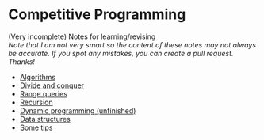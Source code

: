 # Competitive Programming
(Very incomplete) Notes for learning/revising  
*Note that I am not very smart so the content of these notes may not always be accurate. If you spot any mistakes, you can create a pull request. Thanks!*

- [Algorithms](Algorithms.md)
- [Divide and conquer](DAC.md)
- [Range queries](RQ.md)
- [Recursion](Recursion.md)
- [Dynamic programming (unfinished)](DP.md)
- [Data structures](DS.md)
- [Some tips](Tips.md)
